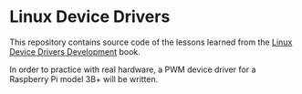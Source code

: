 Linux Device Drivers
====================

This repository contains source code of the lessons learned from the [Linux Device Drivers Development](https://www.amazon.es/Linux-Device-Drivers-Development-customized-ebook/dp/B073V4LKWN)  book.

In order to practice with real hardware, a PWM device driver for a Raspberry Pi model 3B+ will be written.
